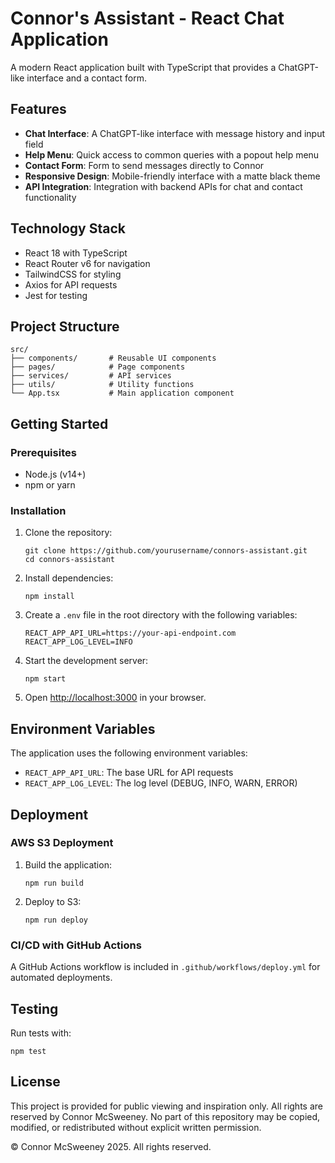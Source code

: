 # Connor's Assistant - React Chat Application

A modern React application built with TypeScript that provides a ChatGPT-like interface and a contact form.

## Features

- **Chat Interface**: A ChatGPT-like interface with message history and input field
- **Help Menu**: Quick access to common queries with a popout help menu
- **Contact Form**: Form to send messages directly to Connor
- **Responsive Design**: Mobile-friendly interface with a matte black theme
- **API Integration**: Integration with backend APIs for chat and contact functionality

## Technology Stack

- React 18 with TypeScript
- React Router v6 for navigation
- TailwindCSS for styling
- Axios for API requests
- Jest for testing

## Project Structure

```
src/
├── components/       # Reusable UI components
├── pages/            # Page components
├── services/         # API services
├── utils/            # Utility functions
└── App.tsx           # Main application component
```

## Getting Started

### Prerequisites

- Node.js (v14+)
- npm or yarn

### Installation

1. Clone the repository:
   ```
   git clone https://github.com/yourusername/connors-assistant.git
   cd connors-assistant
   ```

2. Install dependencies:
   ```
   npm install
   ```

3. Create a `.env` file in the root directory with the following variables:
   ```
   REACT_APP_API_URL=https://your-api-endpoint.com
   REACT_APP_LOG_LEVEL=INFO
   ```

4. Start the development server:
   ```
   npm start
   ```

5. Open [http://localhost:3000](http://localhost:3000) in your browser.

## Environment Variables

The application uses the following environment variables:

- `REACT_APP_API_URL`: The base URL for API requests
- `REACT_APP_LOG_LEVEL`: The log level (DEBUG, INFO, WARN, ERROR)

## Deployment

### AWS S3 Deployment

1. Build the application:
   ```
   npm run build
   ```

2. Deploy to S3:
   ```
   npm run deploy
   ```

### CI/CD with GitHub Actions

A GitHub Actions workflow is included in `.github/workflows/deploy.yml` for automated deployments.

## Testing

Run tests with:

```
npm test
```

## License

This project is provided for public viewing and inspiration only. All rights are reserved by Connor McSweeney. No part of this repository may be copied, modified, or redistributed without explicit written permission.

© Connor McSweeney 2025. All rights reserved.
